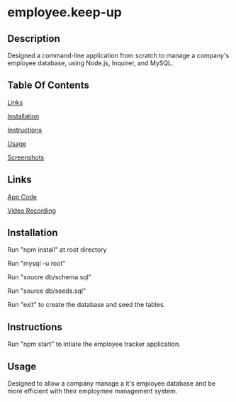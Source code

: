 # employee.keep-up

## Description
Designed a command-line application from scratch to manage a company's employee database, using Node.js, Inquirer, and MySQL.

## Table Of Contents
[Links](#links)

[Installation](#installation)

[Instructions](#instructions)

[Usage](#usage)

[Screenshots](#screenshots)



## Links
[App Code](https://github.com/acarr13/employee.keep-up)

[Video Recording]()

## Installation
Run "npm install" at root directory

Run "mysql -u root"

Run "soucre db/schema.sql"

Run "source db/seeds.sql"

Run "exit" to create the database and seed the tables.

## Instructions
Run "npm start" to intiate the employee tracker application.

## Usage
Designed to allow a company manage a it's employee database and be more efficient with their employmee management system.